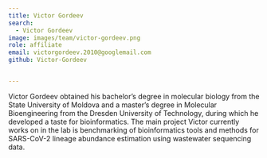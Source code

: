```yaml
---
title: Victor Gordeev
search:
  - Victor Gordeev
image: images/team/victor-gordeev.png
role: affiliate
email: victorgordeev.2010@googlemail.com
github: Victor-Gordeev 


---
```


Victor Gordeev obtained his bachelor’s degree in molecular biology from the State University of Moldova and a master’s degree in Molecular Bioengineering from the Dresden University of Technology, during which he developed a taste for bioinformatics. The main project Victor currently works on in the lab is benchmarking of bioinformatics tools and methods for SARS-CoV-2 lineage abundance estimation using wastewater sequencing data.
